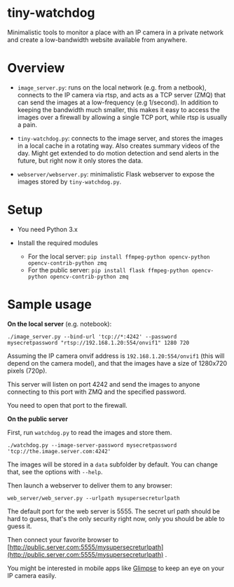 # tiny-watchdog

Minimalistic tools to monitor a place with an IP camera in a private network and create a low-bandwidth website available from anywhere.

# Overview

- `image_server.py`: runs on the local network (e.g. from a netbook), connects to the IP camera via rtsp, and acts as a TCP server (ZMQ) that can send the images at a low-frequency (e.g 1/second). In addition to keeping the bandwidth much smaller, this makes it easy to access the images over a firewall by allowing a single TCP port, while rtsp is usually a pain.

- `tiny-watchdog.py`: connects to the image server, and stores the images in a local cache in a rotating way. Also creates summary videos of the day. Might get extended to do motion detection and send alerts in the future, but right now it only stores the data.

- `webserver/webserver.py`: minimalistic Flask webserver to expose the images stored by `tiny-watchdog.py`.

# Setup

- You need Python 3.x

- Install the required modules
	- For the local server: `pip install ffmpeg-python opencv-python opencv-contrib-python zmq`
	- For the public server: `pip install flask ffmpeg-python opencv-python opencv-contrib-python zmq`


# Sample usage

**On the local server** (e.g. notebook):

```
./image_server.py --bind-url 'tcp://*:4242' --password mysecretpassword "rtsp://192.168.1.20:554/onvif1" 1280 720
```

Assuming the IP camera onvif address is `192.168.1.20:554/onvif1` (this will depend on the camera model), and that the images have a size of 1280x720 pixels (720p).

This server will listen on port 4242 and send the images to anyone connecting to this port with ZMQ and the specified password.

You need to open that port to the firewall.

**On the public server**

First, run `watchdog.py` to read the images and store them.

```
./watchdog.py --image-server-password mysecretpassword 'tcp://the.image.server.com:4242'
```

The images will be stored in a `data` subfolder by default. You can change that, see the options with `--help`.

Then launch a webserver to deliver them to any browser:

```
web_server/web_server.py --urlpath mysupersecreturlpath
```

The default port for the web server is 5555. The secret url path should be hard to guess, that's the only security right now, only you should be able to guess it.

Then connect your favorite browser to [http://public.server.com:5555/mysupersecreturlpath](http://public.server.com:5555/mysupersecreturlpath) . 

You might be interested in mobile apps like [Glimpse](https://itunes.apple.com/us/app/glimpse-webpages-for-your-watch-and-notification-center/id925765624?mt=8) to keep an eye on your IP camera easily.
